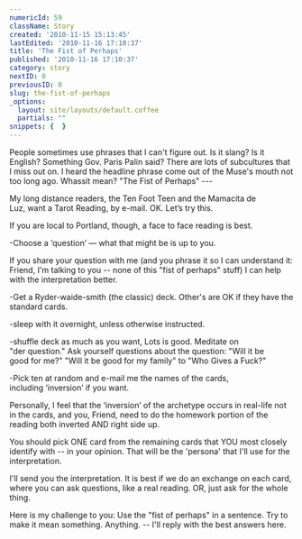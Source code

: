 ```yaml
---
numericId: 59
className: Story
created: '2010-11-15 15:13:45'
lastEdited: '2010-11-16 17:10:37'
title: 'The Fist of Perhaps'
published: '2010-11-16 17:10:37'
category: story
nextID: 0
previousID: 0
slug: the-fist-of-perhaps
_options:
  layout: site/layouts/default.coffee
  partials: ""
snippets: {  }
---
```

People sometimes use phrases that I can't figure out. Is it slang? Is&nbsp;it English? Something Gov. Paris Palin said? There are lots of&nbsp;subcultures that I miss out on. I heard the headline phrase come out&nbsp;of the Muse's mouth not too long ago. Whassit mean? &quot;The Fist of&nbsp;Perhaps&quot; ---&nbsp;

My long distance readers, the Ten Foot Teen and the Mamacita de Luz,&nbsp;want a Tarot Reading, by e-mail. OK. Let&rsquo;s try this.

If you are local to Portland, though, a face to face reading is best.

-Choose a &lsquo;question&rsquo; &mdash; what that might be is up to you.

If you share your question with me (and you phrase it so I can&nbsp;understand it: Friend, I'm talking to you -- none of this &quot;fist&nbsp;of perhaps&quot; stuff) I can help with the interpretation better.

-Get a Ryder-waide-smith (the classic) deck. Other's are OK if they&nbsp;have the standard cards.

-sleep with it overnight, unless otherwise instructed.

-shuffle deck as much as you want, Lots is good. Meditate on &quot;der&nbsp;question.&quot; Ask yourself questions about the question: &quot;Will it be good&nbsp;for me?&quot; &quot;Will it be good for my family&quot; to &quot;Who Gives a Fuck?&quot;

-Pick ten at random and e-mail me the names of the cards, including&nbsp;&lsquo;inversion&rsquo; if you want.

Personally, I feel that the &lsquo;inversion&rsquo; of the archetype occurs in&nbsp;real-life not in the cards, and you, Friend, need to do the&nbsp;homework portion of the reading both inverted AND right side up.

You should pick ONE card from the remaining cards that YOU most&nbsp;closely identify with -- in your opinion. That will be the 'persona'&nbsp;that I'll use for the interpretation.

I'll send you the interpretation. It is best if we do an exchange on&nbsp;each card, where you can ask questions, like a real reading. OR, just&nbsp;ask for the whole thing.&nbsp;

Here is my challenge to you: Use the &quot;fist of perhaps&quot; in a sentence.&nbsp;Try to make it mean something. Anything. -- I'll reply with the best&nbsp;answers here.

